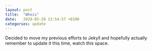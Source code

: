 ```yaml
---
layout: post
title:  "Whois"
date:   2020-05-20 13:54:57 +0100
categories: update
---
```


Decided to move my previous efforts to Jekyll and hopefully actually remember to update it this time, watch this space. 
